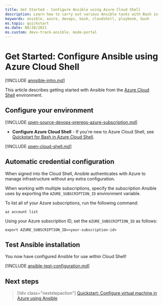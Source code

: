 ```yaml
---
title: Get Started - Configure Ansible using Azure Cloud Shell
description: Learn how to carry out various Ansible tasks with Bash in Azure Cloud Shell
keywords: ansible, azure, devops, bash, cloudshell, playbook, bash
ms.topic: quickstart
ms.date: 08/28/2021
ms.custom: devx-track-ansible, mode-portal
---
```


# Get Started: Configure Ansible using Azure Cloud Shell

[!INCLUDE [annsible-intro.md](includes/ansible-intro.md)]

This article describes getting started with Ansible from the [Azure Cloud Shell](/azure/cloud-shell/overview) environment.

## Configure your environment

[!INCLUDE [open-source-devops-prereqs-azure-subscription.md](../includes/open-source-devops-prereqs-azure-subscription.md)]
- **Configure Azure Cloud Shell** - If you're new to Azure Cloud Shell, see [Quickstart for Bash in Azure Cloud Shell](/azure/cloud-shell/quickstart).

[!INCLUDE [open-cloud-shell.md](../includes/open-cloud-shell.md)]

## Automatic credential configuration

When signed into the Cloud Shell, Ansible authenticates with Azure to manage infrastructure without any extra configuration.

When working with multiple subscriptions, specify the subscription Ansible uses by exporting the `AZURE_SUBSCRIPTION_ID` environment variable.

To list all of your Azure subscriptions, run the following command:

```azurecli-interactive
az account list
```

Using your Azure subscription ID, set the `AZURE_SUBSCRIPTION_ID` as follows:

```console
export AZURE_SUBSCRIPTION_ID=<your-subscription-id>
```

## Test Ansible installation

You now have configured Ansible for use within Cloud Shell!

[!INCLUDE [ansible-test-configuration.md](includes/ansible-test-configuration.md)]

## Next steps

> [!div class="nextstepaction"] 
> [Quickstart: Configure virtual machine in Azure using Ansible](./vm-configure.md)
